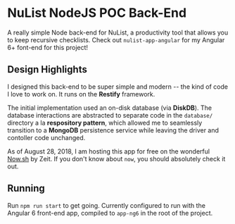 # NuList NodeJS POC Back-End

A really simple Node back-end for NuList, a productivity tool that allows you
to keep recursive checklists. Check out `nulist-app-angular` for my Angular 6+
font-end for this project!

## Design Highlights

I designed this back-end to be super simple and modern -- the kind of code I
love to work on. It runs on the **Restify** framework.

The initial implementation used an on-disk database (via **DiskDB**). The
database interactions are abstracted to separate code in the `database/`
directory a la **respository pattern**, which allowed me to seamlessly
transition to a **MongoDB** persistence service while leaving the driver and
contoller code unchanged.

As of August 28, 2018, I am hosting this app for free on the wonderful
[Now.sh](https://now.sh) by Zeit. If you don't know about `now`, you should
absolutely check it out.

## Running

Run `npm run start` to get going. Currently configured to run with the Angular
6 front-end app, compiled to `app-ng6` in the root of the project.
